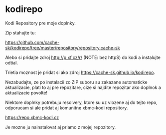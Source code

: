 # kodirepo

Kodi Repository pre moje doplnky.

Zip stahujte tu:

https://github.com/cache-sk/kodirepo/tree/master/repository/repository.cache-sk

Alebo si pridajte zdroj http://p.xf.cz/r/ (NOTE: bez httpS) do kodi a instalujte odtial.

Trietia moznost je pridat si ako zdroj https://cache-sk.github.io/kodirepo.

Nezabudajte, ze po instalacii zo ZIP suboru su zakazane automaticke aktualizacie, plati to aj pre repozitare, cize si najdite repozitar ako doplnok a aktualizacie povolte!

Niektore doplnky potrebuju resolvery, ktore su uz vlozene aj do tejto repo, odporucam si ale pridat aj komunitne xbmc-kodi repository.

https://repo.xbmc-kodi.cz

Je mozne ju nainstalovat aj priamo z mojej repozitory.
